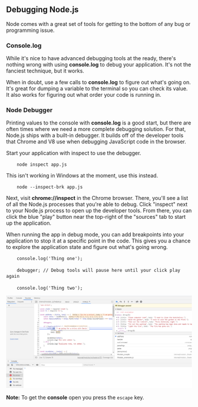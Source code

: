 ## Debugging Node.js

Node comes with a great set of tools for getting to the bottom of any bug or programming issue.

### Console.log

While it's nice to have advanced debugging tools at the ready, there's nothing wrong with using **console.log** to debug your application. It's not the fanciest technique, but it works.

When in doubt, use a few calls to **console.log** to figure out what's going on. It's great for dumping a variable to the terminal so you can check its value. It also works for figuring out what order your code is running in.

### Node Debugger

Printing values to the console with **console.log** is a good start, but there are often times where we need a more complete debugging solution. For that, Node.js ships with a built-in debugger. It builds off of the developer tools that Chrome and V8 use when debugging JavaScript code in the browser.

Start your application with inspect to use the debugger.

```
    node inspect app.js
```

This isn't working in Windows at the moment, use this instead.

```
    node --inspect-brk app.js
```

Next, visit **chrome://inspect** in the Chrome browser. There, you'll see a list of all the Node.js processes that you're able to debug. Click "inspect" next to your Node.js process to open up the developer tools. From there, you can click the blue "play" button near the top-right of the "sources" tab to start up the application.

When running the app in debug mode, you can add breakpoints into your application to stop it at a specific point in the code. This gives you a chance to explore the application state and figure out what's going wrong.

```
    console.log('Thing one');

    debugger; // Debug tools will pause here until your click play again

    console.log('Thing two');
```

![Chrome debugging tools](assets/images/debugging.jpg "Chrome debugging tools")

**Note:** To get the **console** open you press the ``escape`` key.

